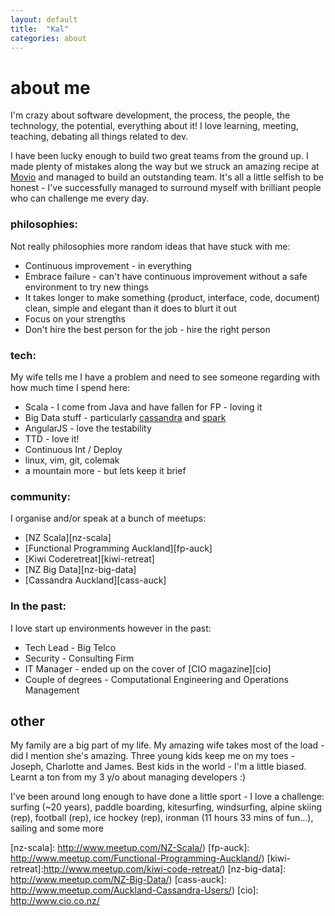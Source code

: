 ```yaml
---
layout: default
title:  "Kal"
categories: about
---
```


# about me
I'm crazy about software development, the process, the people, the technology, the potential, everything about it! I love learning, meeting, teaching, debating all things related to dev.

I have been lucky enough to build two great teams from the ground up. I made plenty of mistakes along the way but we struck an amazing recipe at [Movio][movio] and managed to build an outstanding team.  It's all a little selfish to be honest - I've successfully managed to surround myself with brilliant people who can challenge me every day.


### philosophies:
Not really philosophies more random ideas that have stuck with me:

* Continuous improvement - in everything
* Embrace failure - can't have continuous improvement without a safe environment to try new things
* It takes longer to make something (product, interface, code, document) clean, simple and elegant than it does to blurt it out
* Focus on your strengths
* Don't hire the best person for the job - hire the right person


### tech:
My wife tells me I have a problem and need to see someone regarding with how much time I spend here:

* Scala - I come from Java and have fallen for FP - loving it
* Big Data stuff - particularly [cassandra][cassandra] and [spark][spark]
* AngularJS - love the testability
* TTD - love it!
* Continuous Int / Deploy
* linux, vim, git, colemak
* a mountain more - but lets keep it brief


### community:
I organise and/or speak at a bunch of meetups:

* [NZ Scala][nz-scala]
* [Functional Programming Auckland][fp-auck]
* [Kiwi Coderetreat][kiwi-retreat]
* [NZ Big Data][nz-big-data]
* [Cassandra Auckland][cass-auck]


### In the past:
I love start up environments however in the past:

* Tech Lead - Big Telco
* Security - Consulting Firm
* IT Manager - ended up on the cover of [CIO magazine][cio]
* Couple of degrees - Computational Engineering and Operations Management


## other
My family are a big part of my life. My amazing wife takes most of the load - did I mention she's amazing. Three young kids keep me on my toes - Joseph, Charlotte and James. Best kids in the world - I'm a little biased. Learnt a ton from my 3 y/o about managing developers :)

I've been around long enough to have done a little sport - I love a challenge:<br>
surfing (~20 years), paddle boarding, kitesurfing, windsurfing, alpine skiing (rep), football (rep), ice hockey (rep), ironman (11 hours 33 mins of fun...), sailing and some more

[movio]:       http://movio.co
[cassandra]:   http://cassandra.apache.org/
[spark]:       http://spark.apache.org/
[nz-scala]:    http://www.meetup.com/NZ-Scala/)
[fp-auck]:     http://www.meetup.com/Functional-Programming-Auckland/)
[kiwi-retreat]:http://www.meetup.com/kiwi-code-retreat/)
[nz-big-data]: http://www.meetup.com/NZ-Big-Data/)
[cass-auck]:   http://www.meetup.com/Auckland-Cassandra-Users/)
[cio]:         http://www.cio.co.nz/
